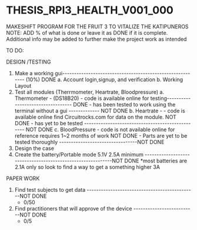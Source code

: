 # THESIS_RPI3_HEALTH_V001_000
MAKESHIFT PROGRAM FOR THE FRUIT 3 TO VITALIZE THE KATIPUNEROS 
NOTE: ADD % of what is done or leave it as DONE if it is complete.
      Additional info may be added to further make the project work as intended 

TO DO:

DESIGN /TESTING
  1. Make a working gui---------------------------------------------------------- (10%) DONE
      a. Account login,signup, and verification
      b. Working Layout  
  2. Test all modules (Therrmometer, Heartrate, Bloodpressure)
      a. Thermometer - (DS18B20)
         - code is available online for testing---------------------------------- DONE
         - has been tested to work using the terminal without a gui ------------- NOT DONE
      b. Heartrate - 
         - code is available online find Circuitrocks.com for data on the module. NOT DONE 
         - has yet to be tested ------------------------------------------------- NOT DONE
      c. BloodPressure
         - code is not available online for reference requires 1~2 months of work NOT DONE
         - Parts are yet to be tested thoroughly ---------------------------------NOT DONE
 3. Design the case 
 4. Create the battery/Portable mode 
    5.1V 2.5A minimum ------------------------------------------------------------NOT DONE 
        *most batteries are 2.1A only so look to find a way to get a something higher 3A
 
 
PAPER WORK
 1. Find test subjects to get data ----------------------------------------------NOT DONE
    - 0/50
 2. Find practitioners that will approve of the device --------------------------NOT DONE
    - 0/5
